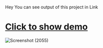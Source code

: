 Hey You can see output of this project in Link <br>
# <a href="https://mohammad-todolist.netlify.app/" target="_blank">Click to show demo</a>

![Screenshot (2055)](https://user-images.githubusercontent.com/48680310/161348104-1f11da4e-3077-4508-bd5a-0ec9fa7ddcee.png)
